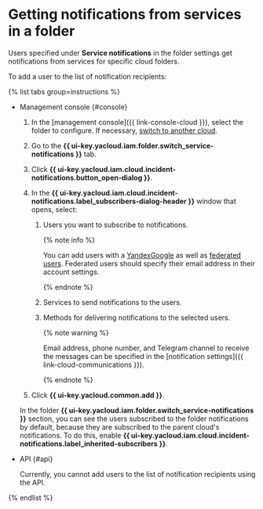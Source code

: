 # Getting notifications from services in a folder

Users specified under **Service notifications** in the folder settings get notifications from services for specific cloud folders.

To add a user to the list of notification recipients:

{% list tabs group=instructions %}

- Management console {#console}

   1. In the [management console]({{ link-console-cloud }}), select the folder to configure. If necessary, [switch to another cloud](../cloud/switch-cloud.md).
   1. Go to the **{{ ui-key.yacloud.iam.folder.switch_service-notifications }}** tab.
   1. Click **{{ ui-key.yacloud.iam.cloud.incident-notifications.button_open-dialog }}**.
   1. In the **{{ ui-key.yacloud.iam.cloud.incident-notifications.label_subscribers-dialog-header }}** window that opens, select:

      1. Users you want to subscribe to notifications.

         {% note info %}

         You can add users with a [YandexGoogle](../../../iam/concepts/index.md#passport) as well as [federated users](../../../iam/concepts/index.md#saml-federation). Federated users should specify their email address in their account settings.

         {% endnote %}

      1. Services to send notifications to the users.
      1. Methods for delivering notifications to the selected users.

         {% note warning %}

         Email address, phone number, and Telegram channel to receive the messages can be specified in the [notification settings]({{ link-cloud-communications }}).

         {% endnote %}

   1. Click **{{ ui-key.yacloud.common.add }}**.

   In the folder **{{ ui-key.yacloud.iam.folder.switch_service-notifications }}** section, you can see the users subscribed to the folder notifications by default, because they are subscribed to the parent cloud's notifications. To do this, enable **{{ ui-key.yacloud.iam.cloud.incident-notifications.label_inherited-subscribers }}**.

- API {#api}

   Currently, you cannot add users to the list of notification recipients using the API.

{% endlist %}
